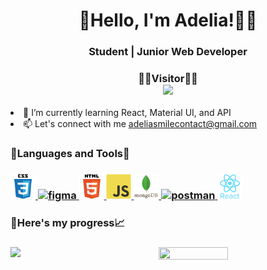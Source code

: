 <h1 align="center">👋Hello, I'm Adelia!👩‍💻</h1>
<h3 align="center">Student | Junior Web Developer</h3>

<h3 align="center" > 
  👩‍💻Visitor👨‍💻<br>
  <img src="https://profile-counter.glitch.me/itsadeliasembiring/count.svg" />
</h3
  
- 🌱 I’m currently learning React, Material UI, and API 
- 📫 Let's connect with me adeliasmilecontact@gmail.com 

<h3>🔧Languages and Tools🔧<h3>
<p align="left"> <a href="https://www.w3schools.com/css/" target="_blank" rel="noreferrer"> <img src="https://raw.githubusercontent.com/devicons/devicon/master/icons/css3/css3-original-wordmark.svg" alt="css3" width="40" height="40"/> </a> <a href="https://www.figma.com/" target="_blank" rel="noreferrer"> <img src="https://www.vectorlogo.zone/logos/figma/figma-icon.svg" alt="figma" width="40" height="40"/> </a> <a href="https://www.w3.org/html/" target="_blank" rel="noreferrer"> <img src="https://raw.githubusercontent.com/devicons/devicon/master/icons/html5/html5-original-wordmark.svg" alt="html5" width="40" height="40"/> </a> <a href="https://developer.mozilla.org/en-US/docs/Web/JavaScript" target="_blank" rel="noreferrer"> <img src="https://raw.githubusercontent.com/devicons/devicon/master/icons/javascript/javascript-original.svg" alt="javascript" width="40" height="40"/> </a> <a href="https://www.mongodb.com/" target="_blank" rel="noreferrer"> <img src="https://raw.githubusercontent.com/devicons/devicon/master/icons/mongodb/mongodb-original-wordmark.svg" alt="mongodb" width="40" height="40"/> </a> <a href="https://postman.com" target="_blank" rel="noreferrer"> <img src="https://www.vectorlogo.zone/logos/getpostman/getpostman-icon.svg" alt="postman" width="40" height="40"/> </a> <a href="https://reactjs.org/" target="_blank" rel="noreferrer"> <img src="https://raw.githubusercontent.com/devicons/devicon/master/icons/react/react-original-wordmark.svg" alt="react" width="40" height="40"/> </a> </p>

<h3 color=61DBFB>🎯Here's my progress📈<h3>
  
<img align="left" width="47%" src="https://github-readme-stats.vercel.app/api?username=itsadeliasembiring&show_icons=true&theme=react"/>
  
<img align="left" width="47%" height="60%" src="https://github-readme-stats.vercel.app/api/top-langs/?username=itsadeliasembiring&langs_count=8&theme=react"/>
